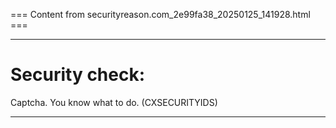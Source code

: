 === Content from securityreason.com_2e99fa38_20250125_141928.html ===


---

# Security check:

Captcha. You know what to do. (CXSECURITYIDS)

---


